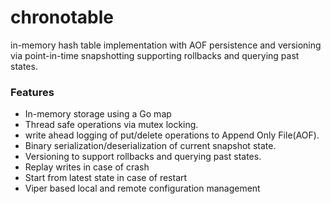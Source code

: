 # chronotable
in-memory hash table implementation with AOF persistence and versioning via point-in-time snapshotting supporting rollbacks and querying past states.

### Features
- In-memory storage using a Go map
- Thread safe operations via mutex locking.
- write ahead logging of put/delete operations to Append Only File(AOF).
- Binary serialization/deserialization of current snapshot state.
- Versioning to support rollbacks and querying past states.
- Replay writes in case of crash
- Start from latest state in case of restart
- Viper based local and remote configuration management 

